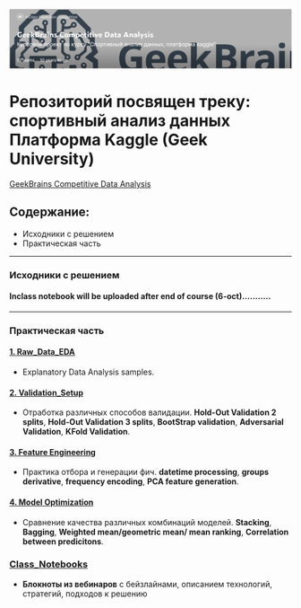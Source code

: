 <a href="https://www.kaggle.com/c/geekbrains-competitive-data-analysis"><img src="figures/title.PNG" alt="GB inclass competition title" width="1200"/></a>

# Репозиторий посвящен треку: спортивный анализ данных Платформа Kaggle (Geek University)
[GeekBrains Competitive Data Analysis](https://www.kaggle.com/c/geekbrains-competitive-data-analysis)

## Содержание:
- Исходники с решением
- Практическая часть

---
### Исходники с решением
#### Inclass notebook will be uploaded after end of course (6-oct)...........


--- 
### Практическая часть


#### [1. Raw_Data_EDA](https://github.com/Nickel-nc/GU_Sport_DS/tree/master/1.%20Raw_Data_EDA)
- Explanatory Data Analysis samples.

#### [2. Validation_Setup](https://github.com/Nickel-nc/GU_Sport_DS/tree/master/2.%20Validation_Setup)
- Отработка различных способов валидации. **Hold-Out Validation 2 splits**, **Hold-Out Validation 3 splits**, **BootStrap validation**, **Adversarial Validation**, **KFold Validation**.

#### [3. Feature Engineering](https://github.com/Nickel-nc/GU_Sport_DS/tree/master/3.%20Feature%20Engineering)
- Практика отбора и генерации фич. **datetime processing**, **groups derivative**, **frequency encoding**, **PCA feature generation**.

#### [4. Model Optimization](https://github.com/Nickel-nc/GU_Sport_DS/blob/master/4.%20Stacking%20and%20Optimize/Model%20Stacking%20and%20Optimization.ipynb)
- Сравнение качества различных комбинаций моделей. **Stacking**, **Bagging**, **Weighted mean/geometric mean/ mean ranking**, **Correlation between predicitons**.

### [Class_Notebooks]()
- **Блокноты из вебинаров** с бейзлайнами, описанием технологий, стратегий, подходов к решению


